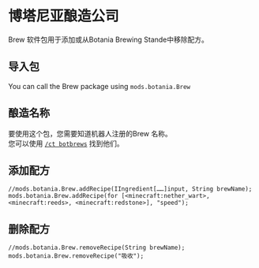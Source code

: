 # 博塔尼亚酿造公司

Brew 软件包用于添加或从Botania Brewing Stande中移除配方。

## 导入包

You can call the Brew package using `mods.botania.Brew`

## 酿造名称

要使用这个包，您需要知道机器人注册的Brew 名称。  
您可以使用 [`/ct botbrews`](/Mods/Modtweaker/Botania/Commands/) 找到他们。

## 添加配方

```zenscript
//mods.botania.Brew.addRecipe(IIngredient[……]input, String brewName);
mods.botania.Brew.addRecipe(for [<minecraft:nether_wart>, <minecraft:reeds>, <minecraft:redstone>], "speed");
```

## 删除配方

```zenscript
//mods.botania.Brew.removeRecipe(String brewName);
mods.botania.Brew.removeRecipe("吸收");
```